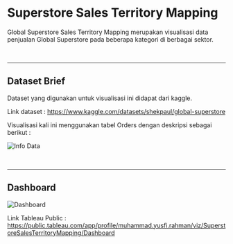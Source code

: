 # **Superstore Sales Territory Mapping**

Global Superstore Sales Territory Mapping merupakan visualisasi data penjualan Global Superstore pada beberapa kategori di berbagai sektor.

<Br/>

<Hr>

## **Dataset Brief**

Dataset yang digunakan untuk visualisasi ini didapat dari kaggle.

Link dataset : https://www.kaggle.com/datasets/shekpaul/global-superstore

Visualisasi kali ini menggunakan tabel Orders dengan deskripsi sebagai berikut :

![Info Data](https://user-images.githubusercontent.com/101962147/161363687-17c343f4-f155-4fb0-9d45-1babfbb6935e.png)

<Br/>

<Hr>

## **Dashboard**

![Dashboard](https://user-images.githubusercontent.com/101962147/161375533-b31324b5-e584-47e2-b2e9-f0e4768adf6b.png)


Link Tableau Public : https://public.tableau.com/app/profile/muhammad.yusfi.rahman/viz/SuperstoreSalesTerritoryMapping/Dashboard